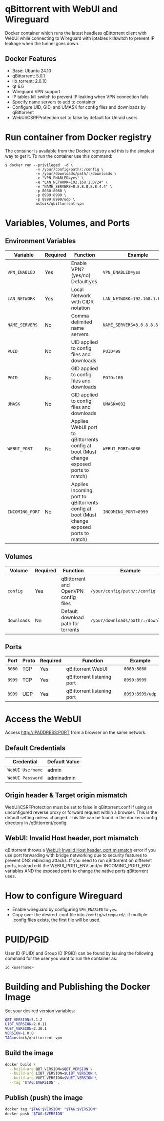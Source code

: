 
# qBittorrent with WebUI and Wireguard

Docker container which runs the latest headless qBittorrent client with WebUI while connecting to Wireguard with iptables killswitch to prevent IP leakage when the tunnel goes down.

## Docker Features

* Base: Ubuntu 24.10
* qBittorrent: 5.0.1
* lib_torrent: 2.0.10
* qt 6.6
* Wireguard VPN support
* IP tables kill switch to prevent IP leaking when VPN connection fails
* Specify name servers to add to container
* Configure UID, GID, and UMASK for config files and downloads by qBittorrent
* WebUI\CSRFProtection set to false by default for Unraid users

# Run container from Docker registry

The container is available from the Docker registry and this is the simplest way to get it.
To run the container use this command:

```
$ docker run --privileged  -d \
              -v /your/config/path/:/config \
              -v /your/downloads/path/:/downloads \
              -e "VPN_ENABLED=yes" \
              -e "LAN_NETWORK=192.168.1.0/24" \
              -e "NAME_SERVERS=8.8.8.8,8.8.4.4" \
              -p 8080:8080 \
              -p 8999:8999 \
              -p 8999:8999/udp \
              nstoik/qbittorrent-vpn
```

# Variables, Volumes, and Ports

## Environment Variables

| Variable | Required | Function | Example |
|----------|----------|----------|----------|
|`VPN_ENABLED`| Yes | Enable VPN? (yes/no) Default:yes|`VPN_ENABLED=yes`|
|`LAN_NETWORK`| Yes | Local Network with CIDR notation |`LAN_NETWORK=192.168.1.0/24`|
|`NAME_SERVERS`| No | Comma delimited name servers |`NAME_SERVERS=8.8.8.8,8.8.4.4`|
|`PUID`| No | UID applied to config files and downloads |`PUID=99`|
|`PGID`| No | GID applied to config files and downloads |`PGID=100`|
|`UMASK`| No | GID applied to config files and downloads |`UMASK=002`|
|`WEBUI_PORT`| No | Applies WebUI port to qBittorrents config at boot (Must change exposed ports to match)  |`WEBUI_PORT=8080`|
|`INCOMING_PORT`| No | Applies Incoming port to qBittorrents config at boot (Must change exposed ports to match) |`INCOMING_PORT=8999`|

## Volumes

| Volume | Required | Function | Example |
|----------|----------|----------|----------|
| `config` | Yes | qBittorrent and OpenVPN config files | `/your/config/path/:/config`|
| `downloads` | No | Default download path for torrents | `/your/downloads/path/:/downloads`|

## Ports

| Port | Proto | Required | Function | Example |
|----------|----------|----------|----------|----------|
| `8080` | TCP | Yes | qBittorrent WebUI | `8080:8080`|
| `8999` | TCP | Yes | qBittorrent listening port | `8999:8999`|
| `8999` | UDP | Yes | qBittorrent listening port | `8999:8999/udp`|

# Access the WebUI

Access <http://IPADDRESS:PORT> from a browser on the same network.

## Default Credentials

| Credential | Default Value |
|----------|----------|
|`WebUI Username`| admin |
|`WebUI Password`| adminadmin |

## Origin header & Target origin mismatch

WebUI\CSRFProtection must be set to false in qBittorrent.conf if using an unconfigured reverse proxy or forward request within a browser. This is the default setting unless changed. This file can be found in the dockers config directory in /qBittorrent/config

## WebUI: Invalid Host header, port mismatch

qBittorrent throws a [WebUI: Invalid Host header, port mismatch](https://github.com/qbittorrent/qBittorrent/issues/7641#issuecomment-339370794) error if you use port forwarding with bridge networking due to security features to prevent DNS rebinding attacks. If you need to run qBittorrent on different ports, instead edit the WEBUI_PORT_ENV and/or INCOMING_PORT_ENV variables AND the exposed ports to change the native ports qBittorrent uses.

# How to configure Wireguard

* Enable wireguard by configuring `VPN_ENABLED` to `yes`.
* Copy over the desired .conf file into `/config/wireguard/`. If multiple .config files exists, the first file will be used.

# PUID/PGID

User ID (PUID) and Group ID (PGID) can be found by issuing the following command for the user you want to run the container as:

```
id <username>
```

# Building and Publishing the Docker Image

Set your desired version variables:

```bash
QBT_VERSION=5.1.2
LIBT_VERSION=2.0.11
VUET_VERSION=2.30.1
VERSION=1.0.0
TAG=nstoik/qbittorrent-vpn
```

## Build the image

```bash
docker build \
  --build-arg QBT_VERSION=$QBT_VERSION \
  --build-arg LIBT_VERSION=$LIBT_VERSION \
  --build-arg VUET_VERSION=$VUET_VERSION \
  --tag "$TAG:$VERSION" .
```

## Publish (push) the image

```bash
docker tag "$TAG:$VERSION" "$TAG:$VERSION"
docker push "$TAG:$VERSION"
```
